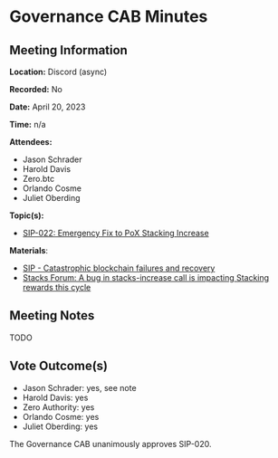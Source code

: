 # Governance CAB Minutes

## Meeting Information

**Location:** Discord (async)

**Recorded:** No

**Date:** April 20, 2023

**Time:** n/a

**Attendees:**

- Jason Schrader
- Harold Davis
- Zero.btc
- Orlando Cosme
- Juliet Oberding

**Topic(s):**

- [SIP-022: Emergency Fix to PoX Stacking Increase](https://github.com/stacksgov/sips/pull/127)

**Materials**:

- [SIP - Catastrophic blockchain failures and recovery](https://github.com/stacksgov/sips/pull/10)
- [Stacks Forum: A bug in stacks-increase call is impacting Stacking rewards this cycle](https://forum.stacks.org/t/a-bug-in-stacks-increase-call-is-impacting-stacking-rewards-this-cycle/14867)

## Meeting Notes

TODO

## Vote Outcome(s)

- Jason Schrader: yes, see note
- Harold Davis: yes
- Zero Authority: yes
- Orlando Cosme: yes
- Juliet Oberding: yes

The Governance CAB unanimously approves SIP-020.
